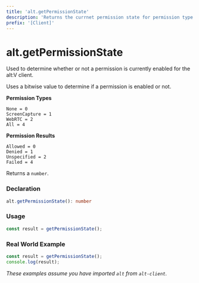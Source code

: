 ```yaml
---
title: 'alt.getPermissionState'
description: 'Returns the currnet permission state for permission type.'
prefix: '[Client]'
---
```


# alt.getPermissionState

Used to determine whether or not a permission is currently enabled for the alt:V client.

Uses a bitwise value to determine if a permission is enabled or not.

**Permission Types**

```
None = 0
ScreenCapture = 1
WebRTC = 2
All = 4
```

**Permission Results**

```
Allowed = 0
Denied = 1
Unspecified = 2
Failed = 4
```

Returns a `number`.

### Declaration

```typescript
alt.getPermissionState(): number
```

### Usage

```js
const result = getPermissionState();
```

### Real World Example

```js
const result = getPermissionState();
console.log(result);
```

_These examples assume you have imported `alt` from `alt-client`._